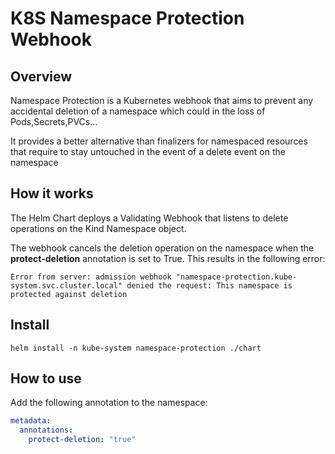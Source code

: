 # K8S Namespace Protection Webhook

## Overview
Namespace Protection is a Kubernetes webhook that aims to prevent any accidental deletion of a namespace which could in the loss of Pods,Secrets,PVCs...

It provides a better alternative than finalizers for namespaced resources that require to stay untouched in the event of a delete event on the namespace
## How it works
The Helm Chart deploys a Validating Webhook that listens to delete operations on the Kind Namespace object. 

The webhook cancels the deletion operation on the namespace when the **protect-deletion** annotation is set to True. This results in the following error:
```
Error from server: admission webhook "namespace-protection.kube-system.svc.cluster.local" denied the request: This namespace is protected against deletion
```

## Install
```
helm install -n kube-system namespace-protection ./chart
```

## How to use
Add the following annotation to the namespace:
```yaml
metadata:
  annotations:
    protect-deletion: "true"
```

